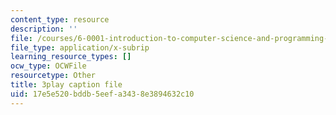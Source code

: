 ```yaml
---
content_type: resource
description: ''
file: /courses/6-0001-introduction-to-computer-science-and-programming-in-python-fall-2016/17e5e520bddb5eefa3438e3894632c10_zYVWQpCitKQ.srt
file_type: application/x-subrip
learning_resource_types: []
ocw_type: OCWFile
resourcetype: Other
title: 3play caption file
uid: 17e5e520-bddb-5eef-a343-8e3894632c10
---
```

